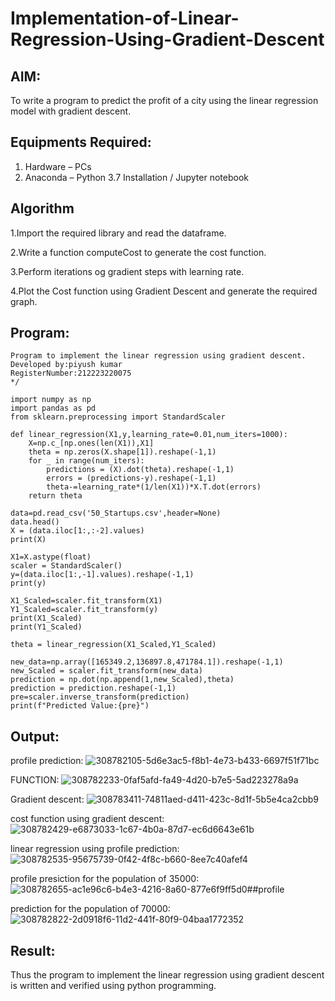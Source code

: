 # Implementation-of-Linear-Regression-Using-Gradient-Descent

## AIM:
To write a program to predict the profit of a city using the linear regression model with gradient descent.

## Equipments Required:
1. Hardware – PCs
2. Anaconda – Python 3.7 Installation / Jupyter notebook

## Algorithm
1.Import the required library and read the dataframe.

2.Write a function computeCost to generate the cost function.

3.Perform iterations og gradient steps with learning rate.

4.Plot the Cost function using Gradient Descent and generate the required graph.

## Program:
```/*
Program to implement the linear regression using gradient descent.
Developed by:piyush kumar
RegisterNumber:212223220075
*/
```
```
import numpy as np
import pandas as pd
from sklearn.preprocessing import StandardScaler

def linear_regression(X1,y,learning_rate=0.01,num_iters=1000):
    X=np.c_[np.ones(len(X1)),X1]
    theta = np.zeros(X.shape[1]).reshape(-1,1)
    for _ in range(num_iters):
        predictions = (X).dot(theta).reshape(-1,1)
        errors = (predictions-y).reshape(-1,1)
        theta-=learning_rate*(1/len(X1))*X.T.dot(errors)
    return theta
    
data=pd.read_csv('50_Startups.csv',header=None)
data.head()
X = (data.iloc[1:,:-2].values)
print(X)

X1=X.astype(float)
scaler = StandardScaler()
y=(data.iloc[1:,-1].values).reshape(-1,1)
print(y)

X1_Scaled=scaler.fit_transform(X1)
Y1_Scaled=scaler.fit_transform(y)
print(X1_Scaled)
print(Y1_Scaled)

theta = linear_regression(X1_Scaled,Y1_Scaled)

new_data=np.array([165349.2,136897.8,471784.1]).reshape(-1,1)
new_Scaled = scaler.fit_transform(new_data)
prediction = np.dot(np.append(1,new_Scaled),theta)
prediction = prediction.reshape(-1,1)
pre=scaler.inverse_transform(prediction)
print(f"Predicted Value:{pre}")
```
## Output:
profile prediction:
![308782105-5d6e3ac5-f8b1-4e73-b433-6697f51f71bc](https://github.com/H515piyush/Implementation-of-Linear-Regression-Using-Gradient-Descent/assets/147472999/e680620f-62ff-4828-9b30-37ae5ba08215)

FUNCTION:
![308782233-0faf5afd-fa49-4d20-b7e5-5ad223278a9a](https://github.com/H515piyush/Implementation-of-Linear-Regression-Using-Gradient-Descent/assets/147472999/cf004022-3150-4f7e-b724-3502f3d6283f)

Gradient descent:
![308783411-74811aed-d411-423c-8d1f-5b5e4ca2cbb9](https://github.com/H515piyush/Implementation-of-Linear-Regression-Using-Gradient-Descent/assets/147472999/dfb99c54-a8e9-4693-b304-665473e07c15)

cost function using gradient descent:
![308782429-e6873033-1c67-4b0a-87d7-ec6d6643e61b](https://github.com/H515piyush/Implementation-of-Linear-Regression-Using-Gradient-Descent/assets/147472999/4bb8d161-8c9c-46ef-84cf-f23f33cc336b)

linear regression using profile prediction:
![308782535-95675739-0f42-4f8c-b660-8ee7c40afef4](https://github.com/H515piyush/Implementation-of-Linear-Regression-Using-Gradient-Descent/assets/147472999/b7cfee9f-4a33-4617-8c96-27906203caa9)

profile presiction for the population of 35000:
![308782655-ac1e96c6-b4e3-4216-8a60-877e6f9ff5d0](https://github.com/H515piyush/Implementation-of-Linear-Regression-Using-Gradient-Descent/assets/147472999/1ac5906b-fc55-4885-9e3c-113bb94ae387)##profile 

prediction for the population of 70000:
![308782822-2d0918f6-11d2-441f-80f9-04baa1772352](https://github.com/H515piyush/Implementation-of-Linear-Regression-Using-Gradient-Descent/assets/147472999/3f3053c6-bef3-4e4a-bc8f-849c211ba851)
## Result:
Thus the program to implement the linear regression using gradient descent is written and verified using python programming.
